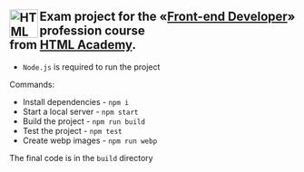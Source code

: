 <img align="left" width="50" height="50" alt="HTML Academy" src="https://up.htmlacademy.ru/static/img/intensive/htmlcss/logo-for-github-2.png">Exam project for the «[Front-end Developer](https://assets.htmlacademy.ru/certificates/profession/31/1522579.pdf)» profession course <br>from [HTML Academy](https://htmlacademy.ru).
-

- `Node.js` is required to run the project

Commands:
- Install dependencies  - `npm i`
- Start a local server - `npm start`
- Build the project - `npm run build`
- Test the project - `npm test`
- Create webp images - `npm run webp`

The final code is in the `build` directory
